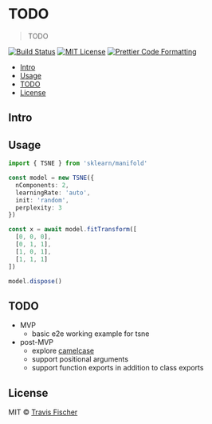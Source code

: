 # TODO <!-- omit in toc -->

> TODO

[![Build Status](https://github.com/transitive-bullshit/scikit-learn-ts/actions/workflows/test.yml/badge.svg)](https://github.com/transitive-bullshit/scikit-learn-ts/actions/workflows/test.yml) [![MIT License](https://img.shields.io/badge/license-MIT-blue)](https://github.com/transitive-bullshit/scikit-learn-ts/blob/main/license) [![Prettier Code Formatting](https://img.shields.io/badge/code_style-prettier-brightgreen.svg)](https://prettier.io)

- [Intro](#intro)
- [Usage](#usage)
- [TODO](#todo)
- [License](#license)

## Intro

## Usage

```ts
import { TSNE } from 'sklearn/manifold'

const model = new TSNE({
  nComponents: 2,
  learningRate: 'auto',
  init: 'random',
  perplexity: 3
})

const x = await model.fitTransform([
  [0, 0, 0],
  [0, 1, 1],
  [1, 0, 1],
  [1, 1, 1]
])

model.dispose()
```

## TODO

- MVP
  - basic e2e working example for tsne
- post-MVP
  - explore [camelcase](https://github.com/sindresorhus/camelcase)
  - support positional arguments
  - support function exports in addition to class exports

## License

MIT © [Travis Fischer](https://transitivebullsh.it)
